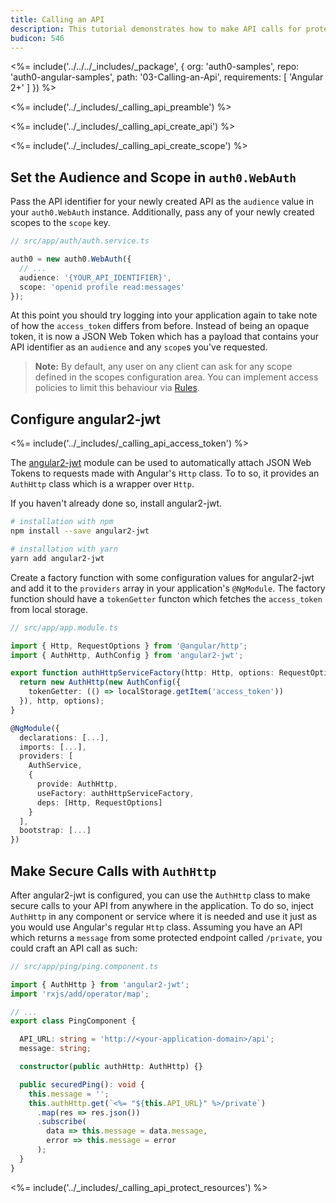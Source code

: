 ```yaml
---
title: Calling an API
description: This tutorial demonstrates how to make API calls for protected resources on your server
budicon: 546
---
```


<%= include('../../../_includes/_package', {
  org: 'auth0-samples',
  repo: 'auth0-angular-samples',
  path: '03-Calling-an-Api',
  requirements: [
    'Angular 2+'
  ]
}) %>

<%= include('../_includes/_calling_api_preamble') %>

<%= include('../_includes/_calling_api_create_api') %>

<%= include('../_includes/_calling_api_create_scope') %>

## Set the Audience and Scope in `auth0.WebAuth`

Pass the API identifier for your newly created API as the `audience` value in your `auth0.WebAuth` instance. Additionally, pass any of your newly created scopes to the `scope` key.

```ts
// src/app/auth/auth.service.ts

auth0 = new auth0.WebAuth({
  // ...
  audience: '{YOUR_API_IDENTIFIER}',
  scope: 'openid profile read:messages'
});
```

At this point you should try logging into your application again to take note of how the `access_token` differs from before. Instead of being an opaque token, it is now a JSON Web Token which has a payload that contains your API identifier as an `audience` and any `scope`s you've requested.

> **Note:** By default, any user on any client can ask for any scope defined in the scopes configuration area. You can implement access policies to limit this behaviour via [Rules](https://auth0.com/docs/rules).

## Configure angular2-jwt

<%= include('../_includes/_calling_api_access_token') %>

The [angular2-jwt](https://github.com/auth0/angular2-jwt) module can be used to automatically attach JSON Web Tokens to requests made with Angular's `Http` class. To to so, it provides an `AuthHttp` class which is a wrapper over `Http`.

If you haven't already done so, install angular2-jwt.

```bash
# installation with npm
npm install --save angular2-jwt

# installation with yarn
yarn add angular2-jwt
```

Create a factory function with some configuration values for angular2-jwt and add it to the `providers` array in your application's `@NgModule`. The factory function should have a `tokenGetter` functon which fetches the `access_token` from local storage.

```ts
// src/app/app.module.ts

import { Http, RequestOptions } from '@angular/http';
import { AuthHttp, AuthConfig } from 'angular2-jwt';

export function authHttpServiceFactory(http: Http, options: RequestOptions) {
  return new AuthHttp(new AuthConfig({
    tokenGetter: (() => localStorage.getItem('access_token'))
  }), http, options);
}

@NgModule({
  declarations: [...],
  imports: [...],
  providers: [
    AuthService,
    {
      provide: AuthHttp,
      useFactory: authHttpServiceFactory,
      deps: [Http, RequestOptions]
    }
  ],
  bootstrap: [...]
})
```

## Make Secure Calls with `AuthHttp`

After angular2-jwt is configured, you can use the `AuthHttp` class to make secure calls to your API from anywhere in the application. To do so, inject `AuthHttp` in any component or service where it is needed and use it just as you would use Angular's regular `Http` class. Assuming you have an API which returns a `message` from some protected endpoint called `/private`, you could craft an API call as such:

```ts
// src/app/ping/ping.component.ts

import { AuthHttp } from 'angular2-jwt';
import 'rxjs/add/operator/map';

// ...
export class PingComponent {

  API_URL: string = 'http://<your-application-domain>/api';
  message: string;

  constructor(public authHttp: AuthHttp) {}

  public securedPing(): void {
    this.message = '';
    this.authHttp.get(`<%= "${this.API_URL}" %>/private`)
      .map(res => res.json())
      .subscribe(
        data => this.message = data.message,
        error => this.message = error
      );
  }
}
```

<%= include('../_includes/_calling_api_protect_resources') %>